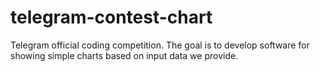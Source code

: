 # telegram-contest-chart
Telegram official coding competition. The goal is to develop software for showing simple charts based on input data we provide.

